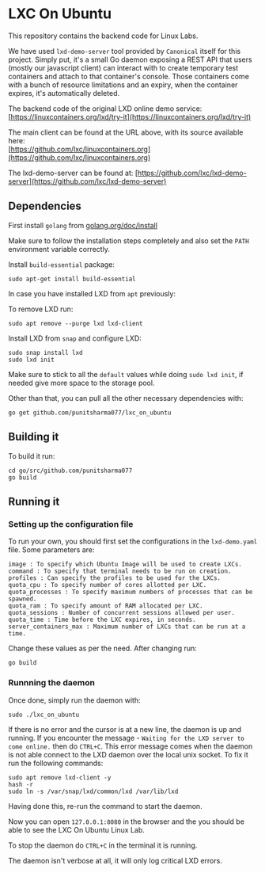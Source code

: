 # LXC On Ubuntu

This repository contains the backend code for Linux Labs. 

We have used `lxd-demo-server` tool provided by `Canonical` itself for this project.
Simply put, it's a small Go daemon exposing a REST API that users (mostly our javascript 
client) can interact with to create temporary test containers and attach to that container's console.
Those containers come with a bunch of resource limitations and an expiry, when the container expires,
it's automatically deleted.

The backend code of the original LXD online demo service:
[https://linuxcontainers.org/lxd/try-it](https://linuxcontainers.org/lxd/try-it)

The main client can be found at the URL above, with its source available here:  
[https://github.com/lxc/linuxcontainers.org](https://github.com/lxc/linuxcontainers.org)

The lxd-demo-server can be found at:
[https://github.com/lxc/lxd-demo-server](https://github.com/lxc/lxd-demo-server)

## Dependencies

First install `golang` from [golang.org/doc/install](https://golang.org/doc/install)

Make sure to follow the installation steps completely and also set the `PATH` environment variable correctly.

Install `build-essential` package:
```
sudo apt-get install build-essential
```

In case you have installed LXD from `apt` previously:

To remove LXD run:
```
sudo apt remove --purge lxd lxd-client
```

Install LXD from `snap` and configure LXD:
```
sudo snap install lxd
sudo lxd init
```
Make sure to stick to all the `default` values while doing `sudo lxd init`, if needed give more space to the storage pool.

Other than that, you can pull all the other necessary dependencies with:
```
go get github.com/punitsharma077/lxc_on_ubuntu
```

## Building it

To build it run:
```
cd go/src/github.com/punitsharma077
go build
```

## Running it

### Setting up the configuration file
To run your own, you should first set the configurations in the `lxd-demo.yaml` file.
Some parameters are:
```
image : To specify which Ubuntu Image will be used to create LXCs.
command : To specify that terminal needs to be run on creation.
profiles : Can specify the profiles to be used for the LXCs.
quota_cpu : To specify number of cores allotted per LXC.
quota_processes : To specify maximum numbers of processes that can be spawned.
quota_ram : To specify amount of RAM allocated per LXC.
quota_sessions : Number of concurrent sessions allowed per user.
quota_time : Time before the LXC expires, in seconds.
server_containers_max : Maximum number of LXCs that can be run at a time.
```
Change these values as per the need.
After changing run:
```
go build
```

### Runnning the daemon
Once done, simply run the daemon with:
```
sudo ./lxc_on_ubuntu
```

If there is no error and the cursor is at a new line, the daemon is up and running.
If you encounter the message - `Waiting for the LXD server to come online.` then do `CTRL+C`. This error message comes when the daemon is not able connect to the LXD daemon over the local unix socket. To fix it run the following commands:
```
sudo apt remove lxd-client -y
hash -r
sudo ln -s /var/snap/lxd/common/lxd /var/lib/lxd
```

Having done this, re-run the command to start the daemon.

Now you can open `127.0.0.1:8080` in the browser and the you should be able to see the LXC On Ubuntu Linux Lab.

To stop the daemon do `CTRL+C` in the terminal it is running.

The daemon isn't verbose at all, it will only log critical LXD errors.
